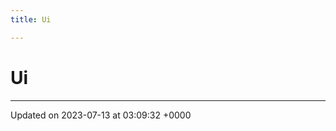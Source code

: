 ```yaml
---
title: Ui

---
```


# Ui








-------------------------------

Updated on 2023-07-13 at 03:09:32 +0000